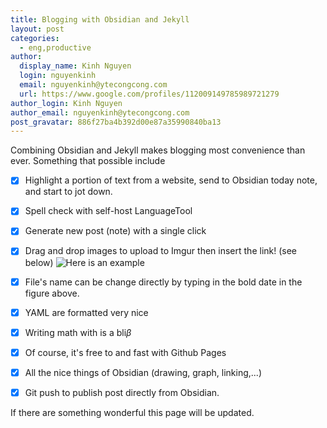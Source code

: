 ```yaml
---
title: Blogging with Obsidian and Jekyll
layout: post
categories:
  - eng,productive
author:
  display_name: Kinh Nguyen
  login: nguyenkinh
  email: nguyenkinh@ytecongcong.com
  url: https://www.google.com/profiles/112009149785989721279
author_login: Kinh Nguyen
author_email: nguyenkinh@ytecongcong.com
post_gravatar: 886f27ba4b392d00e87a35990840ba13
---
```


Combining Obsidian and Jekyll makes blogging most convenience than ever. Something that possible include

- [x] Highlight a portion of text from a website, send to Obsidian today note, and start to jot down. 
- [x] Spell check with self-host LanguageTool
- [x] Generate new post (note) with a single click
- [x] Drag and drop images to upload to Imgur then insert the link! (see below)
![Here is an example](https://i.imgur.com/Dd46dbf.png)

- [x] File's name can be change directly by typing in the bold date in the figure above.
- [x] YAML are formatted very nice
- [x] Writing math with is a bli$\beta$
- [x] Of course, it's free to and fast with Github Pages
- [x] All the nice things of Obsidian (drawing, graph, linking,...)
- [x] Git push to publish post directly from Obsidian.

If there are something wonderful this page will be updated.